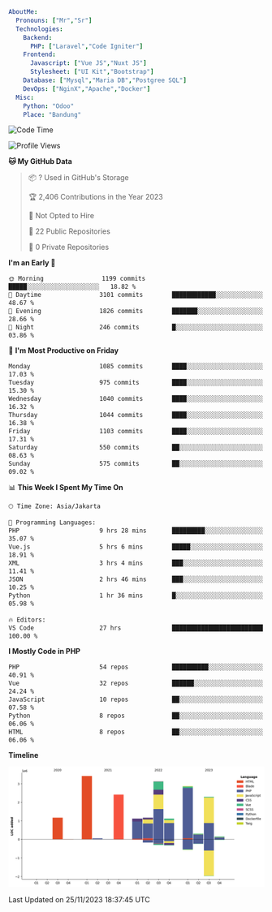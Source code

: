 ```yaml
AboutMe:
  Pronouns: ["Mr","Sr"]
  Technologies:
    Backend:
      PHP: ["Laravel","Code Igniter"]
    Frontend:
      Javascript: ["Vue JS","Nuxt JS"]
      Stylesheet: ["UI Kit","Bootstrap"]
    Database: ["Mysql","Maria DB","Postgree SQL"]
    DevOps: ["NginX","Apache","Docker"]
  Misc:
    Python: "Odoo"
    Place: "Bandung"
```

<!--START_SECTION:waka-->
![Code Time](http://img.shields.io/badge/Code%20Time-858%20hrs%207%20mins-blue)

![Profile Views](http://img.shields.io/badge/Profile%20Views-0-blue)

**🐱 My GitHub Data** 

> 📦 ? Used in GitHub's Storage 
 > 
> 🏆 2,406 Contributions in the Year 2023
 > 
> 🚫 Not Opted to Hire
 > 
> 📜 22 Public Repositories 
 > 
> 🔑 0 Private Repositories 
 > 
**I'm an Early 🐤** 

```text
🌞 Morning                1199 commits        █████░░░░░░░░░░░░░░░░░░░░   18.82 % 
🌆 Daytime                3101 commits        ████████████░░░░░░░░░░░░░   48.67 % 
🌃 Evening                1826 commits        ███████░░░░░░░░░░░░░░░░░░   28.66 % 
🌙 Night                  246 commits         █░░░░░░░░░░░░░░░░░░░░░░░░   03.86 % 
```
📅 **I'm Most Productive on Friday** 

```text
Monday                   1085 commits        ████░░░░░░░░░░░░░░░░░░░░░   17.03 % 
Tuesday                  975 commits         ████░░░░░░░░░░░░░░░░░░░░░   15.30 % 
Wednesday                1040 commits        ████░░░░░░░░░░░░░░░░░░░░░   16.32 % 
Thursday                 1044 commits        ████░░░░░░░░░░░░░░░░░░░░░   16.38 % 
Friday                   1103 commits        ████░░░░░░░░░░░░░░░░░░░░░   17.31 % 
Saturday                 550 commits         ██░░░░░░░░░░░░░░░░░░░░░░░   08.63 % 
Sunday                   575 commits         ██░░░░░░░░░░░░░░░░░░░░░░░   09.02 % 
```


📊 **This Week I Spent My Time On** 

```text
🕑︎ Time Zone: Asia/Jakarta

💬 Programming Languages: 
PHP                      9 hrs 28 mins       █████████░░░░░░░░░░░░░░░░   35.07 % 
Vue.js                   5 hrs 6 mins        █████░░░░░░░░░░░░░░░░░░░░   18.91 % 
XML                      3 hrs 4 mins        ███░░░░░░░░░░░░░░░░░░░░░░   11.41 % 
JSON                     2 hrs 46 mins       ███░░░░░░░░░░░░░░░░░░░░░░   10.25 % 
Python                   1 hr 36 mins        █░░░░░░░░░░░░░░░░░░░░░░░░   05.98 % 

🔥 Editors: 
VS Code                  27 hrs              █████████████████████████   100.00 % 
```

**I Mostly Code in PHP** 

```text
PHP                      54 repos            ██████████░░░░░░░░░░░░░░░   40.91 % 
Vue                      32 repos            ██████░░░░░░░░░░░░░░░░░░░   24.24 % 
JavaScript               10 repos            ██░░░░░░░░░░░░░░░░░░░░░░░   07.58 % 
Python                   8 repos             ██░░░░░░░░░░░░░░░░░░░░░░░   06.06 % 
HTML                     8 repos             ██░░░░░░░░░░░░░░░░░░░░░░░   06.06 % 
```



**Timeline**

![Lines of Code chart](https://raw.githubusercontent.com/vheins/vheins/main/assets/bar_graph.png)


 Last Updated on 25/11/2023 18:37:45 UTC
<!--END_SECTION:waka-->
